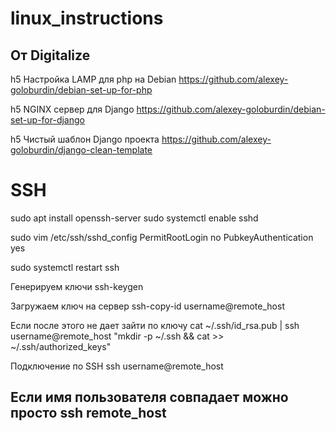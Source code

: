 # linux_instructions



## От **Digitalize**

h5 Настройка LAMP для php на Debian
https://github.com/alexey-goloburdin/debian-set-up-for-php

h5 NGINX сервер для Django
https://github.com/alexey-goloburdin/debian-set-up-for-django

h5 Чистый шаблон Django проекта
https://github.com/alexey-goloburdin/django-clean-template

# SSH 
sudo apt install openssh-server
sudo systemctl enable sshd

sudo vim /etc/ssh/sshd_config
PermitRootLogin no
PubkeyAuthentication yes

sudo systemctl restart ssh

Генерируем ключи
ssh-keygen

Загружаем ключ на сервер
ssh-copy-id username@remote_host

Если после этого не дает зайти по ключу
cat ~/.ssh/id_rsa.pub | ssh username@remote_host "mkdir -p ~/.ssh && cat >> ~/.ssh/authorized_keys"

Подключение по SSH
ssh username@remote_host

Если имя пользователя совпадает можно просто 
ssh remote_host
---------------------------------------------------------------
